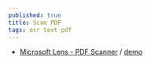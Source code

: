 ```yaml
---
published: true
title: Scan PDF
tags: ocr text pdf
---
```

- [Microsoft Lens - PDF Scanner](https://play.google.com/store/apps/details?id=com.microsoft.office.officelens) / [demo](https://support.microsoft.com/en-us/office/microsoft-lens-for-ios-fbdca5f4-1b1b-4391-a931-dc1c2582397b)
